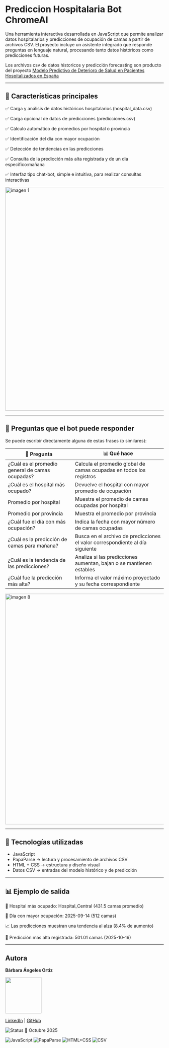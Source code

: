 # Prediccion Hospitalaria Bot ChromeAI

Una herramienta interactiva desarrollada en JavaScript que permite analizar datos hospitalarios y predicciones de ocupación de camas a partir de archivos CSV.
El proyecto incluye un asistente integrado que responde preguntas en lenguaje natural, procesando tanto datos históricos como predicciones futuras.

Los archivos csv de datos historicos y predicción forecasting son producto del proyecto [Modelo Predictivo de Deterioro de Salud en Pacientes Hospitalizados en España](https://github.com/munozgnathaly-crypto/Proyecto-Predicci-n-hospitalaria/tree/main/data/clean)

----

## 🚀 Características principales

✅ Carga y análisis de datos históricos hospitalarios (hospital_data.csv)

✅ Carga opcional de datos de predicciones (predicciones.csv)

✅ Cálculo automático de promedios por hospital o provincia

✅ Identificación del día con mayor ocupación

✅ Detección de tendencias en las predicciones

✅ Consulta de la predicción más alta registrada y de un dia especifico:mañana

✅ Interfaz tipo chat-bot, simple e intuitiva, para realizar consultas interactivas

<img width="577" height="711" alt="imagen 1" src="https://github.com/user-attachments/assets/3406933f-f95e-40bd-aba7-867ccb18bfa1" />

----

## 💬 Preguntas que el bot puede responder

Se puede escribir directamente alguna de estas frases (o similares):

| 🧠 Pregunta                                     | 📊 Qué hace                                                                   |
| ----------------------------------------------- | ----------------------------------------------------------------------------- |
| ¿Cuál es el promedio general de camas ocupadas? | Calcula el promedio global de camas ocupadas en todos los registros           |
| ¿Cuál es el hospital más ocupado?               | Devuelve el hospital con mayor promedio de ocupación                          |
| Promedio por hospital                           | Muestra el promedio de camas ocupadas por hospital                            |
| Promedio por provincia                          | Muestra el promedio por provincia                                             |
| ¿Cuál fue el día con más ocupación?             | Indica la fecha con mayor número de camas ocupadas                            |
| ¿Cuál es la predicción de camas para mañana?    | Busca en el archivo de predicciones el valor correspondiente al día siguiente |
| ¿Cuál es la tendencia de las predicciones?      | Analiza si las predicciones aumentan, bajan o se mantienen estables           |
| ¿Cuál fue la predicción más alta?               | Informa el valor máximo proyectado y su fecha correspondiente                 |

<img width="597" height="733" alt="imagen 8" src="https://github.com/user-attachments/assets/a06274e9-9bc5-4159-a0e9-30973635a8a9" />

----

## 🧩 Tecnologías utilizadas
- JavaScript 
- PapaParse → lectura y procesamiento de archivos CSV
- HTML + CSS → estructura y diseño visual
- Datos CSV → entradas del modelo histórico y de predicción

----

## 📊 Ejemplo de salida

🏥 Hospital más ocupado: Hospital_Central (431.5 camas promedio)

📅 Día con mayor ocupación: 2025-09-14 (512 camas)

📈 Las predicciones muestran una tendencia al alza (8.4% de aumento)

🏥 Predicción más alta registrada: 501.01 camas (2025-10-16)

----

## Autora
**Bárbara Ángeles Ortiz**

<img src="https://github.com/user-attachments/assets/30ea0d40-a7a9-4b19-a835-c474b5cc50fb" width="115">

[LinkedIn](https://www.linkedin.com/in/barbaraangelesortiz/) | [GitHub](https://github.com/BarbaraAngelesOrtiz)

![Status](https://img.shields.io/badge/status-finished-brightgreen) 📅 Octubre 2025

![JavaScript](https://img.shields.io/badge/JavaScript-yellow)
![PapaParse](https://img.shields.io/badge/PapaParse-lightgrey)
![HTML+CSS](https://img.shields.io/badge/HTML%2BCSS-blue)
![CSV](https://img.shields.io/badge/CSV-brightgreen)
